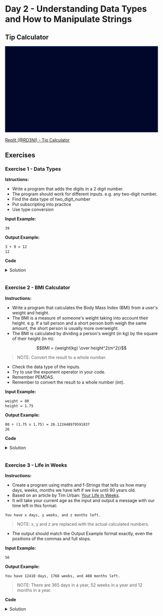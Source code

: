# Day 2 - Understanding Data Types and How to Manipulate Strings

## Tip Calculator

![](tip_calculator.gif)

[Replit (@RD3NI) - Tip Calculator](https://replit.com/@RD3NI/tip-calculator?v=1)

## Exercises
### Exercise 1 - Data Types
**Istructions:**
- Write a program that adds the digits in a 2 digit number.
- The program should work for different inputs. e.g. any two-digit number.
- Find the data type of two_digit_number
- Put subscripting into practice
- Use type conversion

**Input Example:**
```
39
```

**Output Example:**
```
3 + 9 = 12
12
```

**Code**
<details><summary>Solution</summary>
<p>

```Python
# 🚨 Don't change the code below 👇
two_digit_number = input("Type a two digit number: ")
# 🚨 Don't change the code above 👆

####################################
#Write your code below this line 👇

print(int(two_digit_number[0]) + int(two_digit_number[1]))
```

</p>
</details>

#

### Exercise 2 - BMI Calculator
**Instructions:**
- Write a program that calculates the Body Mass Index (BMI) from a user's weight and height. 
- The BMI is a measure of someone's weight taking into account their height. e.g. If a tall person and a short person both weigh the same amount, the short person is usually more overweight.
- The BMI is calculated by dividing a person's weight (in kg) by the square of their height (in m):

```math
BMI = {weight(kg) \over height^2(m^2)}
```
> NOTE: Convert the result to a whole number.
- Check the data type of the inputs.
- Try to use the exponent operator in your code.
- Remember PEMDAS.
- Remember to convert the result to a whole number (int).

**Input Example:**
```
weight = 80
height = 1.75
```

**Output Example:**
```
80 ÷ (1.75 x 1.75) = 26.122448979591837
26
```
**Code**
<details><summary>Solution</summary>
<p>

```Python
# 🚨 Don't change the code below 👇
height = input("enter your height in m: ")
weight = input("enter your weight in kg: ")
# 🚨 Don't change the code above 👆

#Write your code below this line 👇

h = float(height)
w = int(weight)

r = w / (h ** 2)
result = int(r)

print(result)
```

</p>
</details>

#

### Exercise 3 - Life in Weeks
**Instructions:**
- Create a program using maths and f-Strings that tells us how many days, weeks, months we have left if we live until 90 years old.
- Based on an article by Tim Urban: [Your Life in Weeks](https://waitbutwhy.com/2014/05/life-weeks.html).
- It will take your current age as the input and output a message with our time left in this format:
```
You have x days, y weeks, and z months left.
```
> NOTE: x, y and z are replaced with the actual calculated numbers.
- The output should match the Output Example format exactly, even the positions of the commas and full stops.

**Input Example:**
```
56
```

**Output Example:**
```
You have 12410 days, 1768 weeks, and 408 months left.
```
> NOTE: There are 365 days in a year, 52 weeks in a year and 12 months in a year.

**Code**
<details><summary>Solution</summary>
<p>

```Python
# 🚨 Don't change the code below 👇
age = input("What is your current age?")
# 🚨 Don't change the code above 👆

#Write your code below this line 👇
a = int(age) #years

d = (90 * 365) - (a * 365)
w = (90 * 52) - (a * 52)
m = (90 * 12) - (a * 12)

print(f"You have {d} days, {w} weeks, and {m} months left.")
```

</p>
</details>
